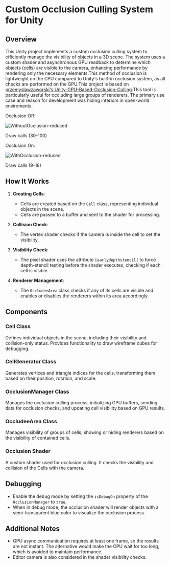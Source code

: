 # Custom Occlusion Culling System for Unity

## Overview

This Unity project implements a custom occlusion culling system to efficiently manage the visibility of objects in a 3D scene. The system uses a custom shader and asynchronous GPU readback to determine which objects (cells) are visible to the camera, enhancing performance by rendering only the necessary elements.This method of occlusion is lightweight on the CPU compared to Unity's built-in occlusion system, as all checks are performed on the GPU.This project is based on [przemyslawzaworski's Unity-GPU-Based-Occlusion-Culling](https://github.com/przemyslawzaworski/Unity-GPU-Based-Occlusion-Culling).This tool is particularly useful for occluding large groups of renderers. The primary use case and reason for development was hiding interiors in open-world enviroments.

Occlusion Off:

![WithoutOcclusion-reduced](https://github.com/Alexander-Koutrakis/Custom-Occlusion-Culling/assets/61294700/c8d38cd6-65e0-4730-9c86-a0953b766689)

Draw calls (30-100)

Occlusion On:

![WithOcclusion-reduced](https://github.com/Alexander-Koutrakis/Custom-Occlusion-Culling/assets/61294700/8ea2cb03-5e65-493c-b288-ab1110bfbb4f)

Draw calls (9-18)

## How It Works

1. **Creating Cells**:
   - Cells are created based on the `Cell` class, representing individual objects in the scene.
   - Cells are passed to a buffer and sent to the shader for processing.

2. **Collision Check**:
   - The vertex shader checks if the camera is inside the cell to set the visibility.

3. **Visibility Check**:
   - The pixel shader uses the attribute `[earlydepthstencil]` to force depth-stencil testing before the shader executes, checking if each cell is visible.

4. **Renderer Management**:
   - The `OccludeeArea` class checks if any of its cells are visible and enables or disables the renderers within its area accordingly.

## Components

### Cell Class

Defines individual objects in the scene, including their visibility and collision-only status. Provides functionality to draw wireframe cubes for debugging.

### CellGenerator Class

Generates vertices and triangle indices for the cells, transforming them based on their position, rotation, and scale.

### OcclusionManager Class

Manages the occlusion culling process, initializing GPU buffers, sending data for occlusion checks, and updating cell visibility based on GPU results.

### OccludeeArea Class

Manages visibility of groups of cells, showing or hiding renderers based on the visibility of contained cells.

### Occlusion Shader

A custom shader used for occlusion culling. It checks the visibility and collision of the Cells with the camera.

## Debugging

- Enable the debug mode by setting the `isDebugOn` property of the `OcclusionManager` to `true`.
- When in debug mode, the occlusion shader will render objects with a semi-transparent blue color to visualize the occlusion process.

## Additional Notes

- GPU async communication requires at least one frame, so the results are not instant. The alternative would make the CPU wait for too long, which is avoided to maintain performance.
- Editor camera is also considered in the shader visibility checks.



